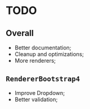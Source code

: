 TODO
====

## Overall

- Better documentation;
- Cleanup and optimizations;
- More renderers;

## `RendererBootstrap4`

- Improve Dropdown;
- Better validation;
